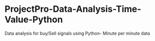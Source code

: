 # ProjectPro-Data-Analysis-Time-Value-Python
Data analysis for buy/Sell signals using Python- Minute per minute data
